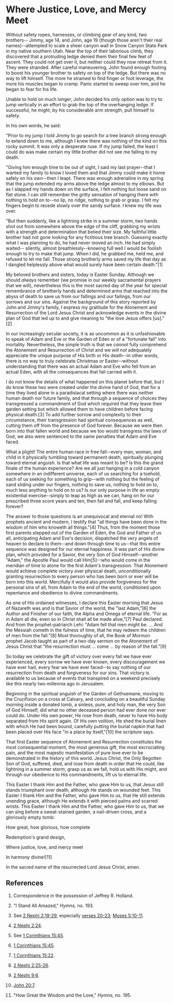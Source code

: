 # Where Justice, Love, and Mercy Meet

Without safety ropes, harnesses, or climbing gear of any kind, two brothers--
Jimmy, age 14, and John, age 19 (though those aren't their real
names)--attempted to scale a sheer canyon wall in Snow Canyon State Park in my
native southern Utah. Near the top of their laborious climb, they discovered
that a protruding ledge denied them their final few feet of ascent. They could
not get over it, but neither could they now retreat from it. They were
stranded. After careful maneuvering, John found enough footing to boost his
younger brother to safety on top of the ledge. But there was no way to lift
himself. The more he strained to find finger or foot leverage, the more his
muscles began to cramp. Panic started to sweep over him, and he began to fear
for his life.

Unable to hold on much longer, John decided his only option was to try to jump
vertically in an effort to grab the top of the overhanging ledge. If
successful, he might, by his considerable arm strength, pull himself to
safety.

In his own words, he said:

"Prior to my jump I told Jimmy to go search for a tree branch strong enough to
extend down to me, although I knew there was nothing of the kind on this rocky
summit. It was only a desperate ruse. If my jump failed, the least I could do
was make certain my little brother did not see me falling to my death.

"Giving him enough time to be out of sight, I said my last prayer--that I
wanted my family to know I loved them and that Jimmy could make it home safely
on his own--then I leapt. There was enough adrenaline in my spring that the
jump extended my arms above the ledge almost to my elbows. But as I slapped my
hands down on the surface, I felt nothing but loose sand on flat stone. I can
still remember the gritty sensation of hanging there with nothing to hold on
to--no lip, no ridge, nothing to grab or grasp. I felt my fingers begin to
recede slowly over the sandy surface. I knew my life was over.

"But then suddenly, like a lightning strike in a summer storm, two hands shot
out from somewhere above the edge of the cliff, grabbing my wrists with a
strength and determination that belied their size. My faithful little brother
had not gone looking for any fictitious tree branch. Guessing exactly what I
was planning to do, he had never moved an inch. He had simply waited--
silently, almost breathlessly--knowing full well I would be foolish enough to
try to make that jump. When I did, he grabbed me, held me, and refused to let
me fall. Those strong brotherly arms saved my life that day as I dangled
helplessly above what would surely have been certain death."[1]

My beloved brothers and sisters, today is Easter Sunday. Although we should
_always_ remember (we promise in our weekly sacramental prayers that we will),
nevertheless this is the most sacred day of the year for special remembrance
of brotherly hands and determined arms that reached into the abyss of death to
save us from our fallings and our failings, from our sorrows and our sins.
Against the background of this story reported by John and Jimmy's family, I
express my gratitude for the Atonement and Resurrection of the Lord Jesus
Christ and acknowledge events in the divine plan of God that led up to and
give meaning to "the love Jesus offers [us]."[2]

In our increasingly secular society, it is as uncommon as it is unfashionable
to speak of Adam and Eve or the Garden of Eden or of a "fortunate fall" into
mortality. Nevertheless, the simple truth is that we _cannot_ fully comprehend
the Atonement and Resurrection of Christ and we _will not_ adequately
appreciate the unique purpose of His birth or His death--in other words, there
is no way to truly celebrate Christmas _or_ Easter--without understanding that
there was an actual Adam and Eve who fell from an actual Eden, with all the
consequences that fall carried with it.

I do not know the details of what happened on this planet before that, but I
do know these two were created under the divine hand of God, that for a time
they lived alone in a paradisiacal setting where there was neither human death
nor future family, and that through a sequence of choices they transgressed a
commandment of God which required that they leave their garden setting but
which allowed them to have children before facing physical death.[3] To add
further sorrow and complexity to their circumstance, their transgression had
spiritual consequences as well, cutting them off from the presence of God
forever. Because we were then born into that fallen world and because we too
would transgress the laws of God, we also were sentenced to the same penalties
that Adam and Eve faced.

What a plight! The entire human race in free fall--every man, woman, and child
in it physically tumbling toward permanent death, spiritually plunging toward
eternal anguish. Is that what life was meant to be? Is this the grand finale
of the human experience? Are we all just hanging in a cold canyon somewhere in
an indifferent universe, each of us searching for a toehold, each of us
seeking for something to grip--with nothing but the feeling of sand sliding
under our fingers, nothing to save us, nothing to hold on to, much less
anything to hold on to us? Is our only purpose in life an empty existential
exercise--simply to leap as high as we can, hang on for our prescribed three
score years and ten, then fail and fall, and keep falling forever?

The answer to those questions is an unequivocal and eternal no! With prophets
ancient and modern, I testify that "all things have been done in the wisdom of
him who knoweth all things."[4] Thus, from the moment those first parents
stepped out of the Garden of Eden, the God and Father of us all, anticipating
Adam and Eve's decision, dispatched the very angels of heaven to declare to
them--and down through time to us--that this entire sequence was designed for
our eternal happiness. It was part of His divine plan, which provided for a
Savior, the very Son of God Himself--another "Adam," the Apostle Paul would
call Him[5]--who would come in the meridian of time to atone for the first
Adam's transgression. That Atonement would achieve complete victory over
physical death, unconditionally granting resurrection to every person who has
been born or ever will be born into this world. Mercifully it would also
provide forgiveness for the personal sins of all, from Adam to the end of the
world, conditioned upon repentance and obedience to divine commandments.

As one of His ordained witnesses, I declare this Easter morning that Jesus of
Nazareth was and is that Savior of the world, the "last Adam,"[6] the Author
and Finisher of our faith, the Alpha and Omega of eternal life. "For as in
Adam all die, even so in Christ shall all be made alive,"[7] Paul declared.
And from the prophet-patriarch Lehi: "Adam fell that men might be. ... And the
Messiah cometh in the fulness of time, that he may redeem the children of men
from the fall."[8] Most thoroughly of all, the Book of Mormon prophet Jacob
taught as part of a two-day sermon on the Atonement of Jesus Christ that "the
resurrection must ... come ... by reason of the fall."[9]

So today we celebrate the gift of victory over every fall we have ever
experienced, every sorrow we have ever known, every discouragement we have
ever had, every fear we have ever faced--to say nothing of our resurrection
from death and forgiveness for our sins. That victory is available to us
because of events that transpired on a weekend precisely like this nearly two
millennia ago in Jerusalem.

Beginning in the spiritual anguish of the Garden of Gethsemane, moving to the
Crucifixion on a cross at Calvary, and concluding on a beautiful Sunday
morning inside a donated tomb, a sinless, pure, and holy man, the very Son of
God Himself, did what no other deceased person had ever done nor ever could
do. Under His own power, He rose from death, never to have His body separated
from His spirit again. Of His own volition, He shed the burial linen with
which He had been bound, carefully putting the burial napkin that had been
placed over His face "in a place by itself,"[10] the scripture says.

That first Easter sequence of Atonement and Resurrection constitutes the most
consequential moment, the most generous gift, the most excruciating pain, and
the most majestic manifestation of pure love ever to be demonstrated in the
history of this world. Jesus Christ, the Only Begotten Son of God, suffered,
died, and rose from death in order that He could, like lightning in a summer
storm, grasp us as we fall, hold us with His might, and through our obedience
to His commandments, lift us to eternal life.

This Easter I thank Him and the Father, who gave Him to us, that Jesus still
stands triumphant over death, although He stands on wounded feet. This Easter
I thank Him and the Father, who gave Him to us, that He still extends unending
grace, although He extends it with pierced palms and scarred wrists. This
Easter I thank Him and the Father, who gave Him to us, that we can sing before
a sweat-stained garden, a nail-driven cross, and a gloriously empty tomb:

How great, how glorious, how complete

Redemption's grand design,

Where justice, love, and mercy meet

In harmony divine![11]

In the sacred name of the resurrected Lord Jesus Christ, amen.

## References

  1. Correspondence in the possession of Jeffrey R. Holland.

  2. "I Stand All Amazed," _Hymns,_ no. 193.

  3. See [2 Nephi 2:19-29](https://www.lds.org/scriptures/bofm/2-ne/2.19-29?lang=eng#18), especially [verses 20-23](https://www.lds.org/scriptures/bofm/2-ne/2.20-23?lang=eng#19); [Moses 5:10-11](https://www.lds.org/scriptures/pgp/moses/5.10-11?lang=eng#9).

  4. [2 Nephi 2:24](https://www.lds.org/scriptures/bofm/2-ne/2.24?lang=eng#23).

  5. See [1 Corinthians 15:45](https://www.lds.org/scriptures/nt/1-cor/15.45?lang=eng#44).

  6. [1 Corinthians 15:45](https://www.lds.org/scriptures/nt/1-cor/15.45?lang=eng#44).

  7. [1 Corinthians 15:22](https://www.lds.org/scriptures/nt/1-cor/15.22?lang=eng#21).

  8. [2 Nephi 2:25-26](https://www.lds.org/scriptures/bofm/2-ne/2.25-26?lang=eng#24).

  9. [2 Nephi 9:6](https://www.lds.org/scriptures/bofm/2-ne/9.6?lang=eng#5).

  10. [John 20:7](https://www.lds.org/scriptures/nt/john/20.7?lang=eng#6).

  11. "How Great the Wisdom and the Love," _Hymns,_ no. 195.

